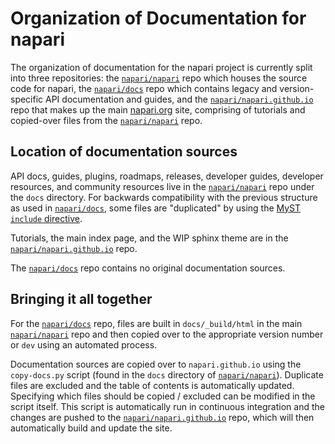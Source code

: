 # Organization of Documentation for napari

The organization of documentation for the napari project is currently split into three repositories:
the [`napari/napari`] repo which houses the source code for napari, the [`napari/docs`] repo which contains legacy and version-specific API documentation and guides, and the [`napari/napari.github.io`] repo that makes up the main [napari.org] site, comprising of tutorials and copied-over files from the [`napari/napari`] repo.

## Location of documentation sources

API docs, guides, plugins, roadmaps, releases, developer guides, developer resources, and community resources live in the [`napari/napari`] repo under the `docs` directory. For backwards compatibility with the previous structure as used in [`napari/docs`], some files are "duplicated" by using the [MyST `include` directive](https://myst-parser.readthedocs.io/en/latest/sphinx/use.html#include-a-file-from-outside-the-docs-folder-like-readme-md).

Tutorials, the main index page, and the WIP sphinx theme are in the [`napari/napari.github.io`] repo.

The [`napari/docs`] repo contains no original documentation sources.

## Bringing it all together

For the [`napari/docs`] repo, files are built in `docs/_build/html` in the main [`napari/napari`] repo and then copied over to the appropriate version number or `dev` using an automated process.

Documentation sources are copied over to `napari.github.io` using the `copy-docs.py` script (found in the `docs` directory of [`napari/napari`]). Duplicate files are excluded and the table of contents is automatically updated. Specifying which files should be copied / excluded can be modified in the script itself. This script is automatically run in continuous integration and the changes are pushed to the [`napari/napari.github.io`] repo, which will then automatically build and update the site.

[`napari/napari`]: https://github.com/napari/napari
[`napari/docs`]: https://github.com/napari/docs
[`napari/napari.github.io`]: https://github.com/napari/napari.github.io
[napari.org]: https://napari.org
